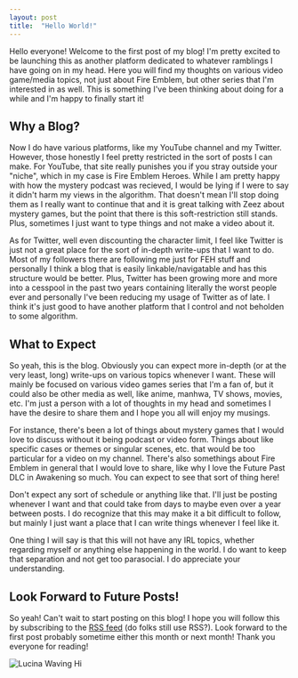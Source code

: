 ```yaml
---
layout: post
title:  "Hello World!"
---
```

Hello everyone! Welcome to the first post of my blog! I'm pretty excited to be launching this as another platform dedicated to whatever ramblings I have going on in my head. Here you will find my thoughts on various video game/media topics, not just about Fire Emblem, but other series that I'm interested in as well. This is something I've been thinking about doing for a while and I'm happy to finally start it!

## Why a Blog?

Now I do have various platforms, like my YouTube channel and my Twitter. However, those honestly I feel pretty restricted in the sort of posts I can make. For YouTube, that site really punishes you if you stray outside your "niche", which in my case is Fire Emblem Heroes. While I am pretty happy with how the mystery podcast was recieved, I would be lying if I were to say it didn't harm my views in the algorithm. That doesn't mean I'll stop doing them as I really want to continue that and it is great talking with Zeez about mystery games, but the point that there is this soft-restriction still stands. Plus, sometimes I just want to type things and not make a video about it.

As for Twitter, well even discounting the character limit, I feel like Twitter is just not a great place for the sort of in-depth write-ups that I want to do. Most of my followers there are following me just for FEH stuff and personally I think a blog that is easily linkable/navigatable and has this structure would be better. Plus, Twitter has been growing more and more into a cesspool in the past two years containing literally the worst people ever and personally I've been reducing my usage of Twitter as of late. I think it's just good to have another platform that I control and not beholden to some algorithm.

## What to Expect

So yeah, this is the blog. Obviously you can expect more in-depth (or at the very least, long) write-ups on various topics whenever I want. These will mainly be focused on various video games series that I'm a fan of, but it could also be other media as well, like anime, manhwa, TV shows, movies, etc. I'm just a person with a lot of thoughts in my head and sometimes I have the desire to share them and I hope you all will enjoy my musings.

For instance, there's been a lot of things about mystery games that I would love to discuss without it being podcast or video form. Things about like specific cases or themes or singular scenes, etc. that would be too particular for a video on my channel. There's also somethings about Fire Emblem in general that I would love to share, like why I love the Future Past DLC in Awakening so much. You can expect to see that sort of thing here!

Don't expect any sort of schedule or anything like that. I'll just be posting whenever I want and that could take from days to maybe even over a year between posts. I do recognize that this may make it a bit difficult to follow, but mainly I just want a place that I can write things whenever I feel like it.

One thing I will say is that this will not have any IRL topics, whether regarding myself or anything else happening in the world. I do want to keep that separation and not get too parasocial. I do appreciate your understanding.

## Look Forward to Future Posts!

So yeah! Can't wait to start posting on this blog! I hope you will follow this by subscribing to the [RSS feed](https://dtm9025.github.io/blog/feed.xml) (do folks still use RSS?). Look forward to the first post probably sometime either this month or next month! Thank you everyone for reading!

![Lucina Waving Hi](/blog/assets/images/dtmWave.png)
